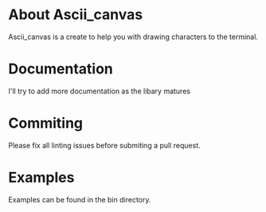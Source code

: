 # About Ascii_canvas
Ascii_canvas is a create to help you with drawing characters to the terminal.

# Documentation
I'll try to add more documentation as the libary matures

# Commiting
Please fix all linting issues before submiting a pull request.

# Examples
Examples can be found in the bin directory.
